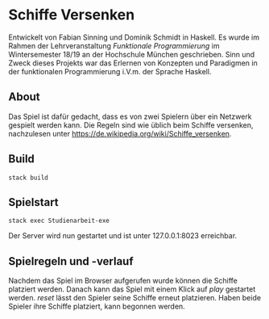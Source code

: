 # Schiffe Versenken

Entwickelt von Fabian Sinning und Dominik Schmidt in Haskell. Es wurde im Rahmen der Lehrveranstaltung *Funktionale Programmierung* im Wintersemester 18/19 an der Hochschule München geschrieben. Sinn und Zweck dieses Projekts war das Erlernen von Konzepten und Paradigmen in der funktionalen Programmierung i.V.m. der Sprache Haskell.

## About

Das Spiel ist dafür gedacht, dass es von zwei Spielern über ein Netzwerk gespielt werden kann. Die Regeln sind wie üblich beim Schiffe versenken, nachzulesen unter https://de.wikipedia.org/wiki/Schiffe_versenken.

## Build

    stack build
   

## Spielstart

    stack exec Studienarbeit-exe
    
Der Server wird nun gestartet und ist unter 127.0.0.1:8023 erreichbar. 

## Spielregeln und -verlauf

Nachdem das Spiel im Browser aufgerufen wurde können die Schiffe platziert werden. Danach kann das Spiel mit einem Klick auf *play* gestartet werden. *reset* lässt den Spieler seine Schiffe erneut platzieren. Haben beide Spieler ihre Schiffe platziert, kann begonnen werden. 
